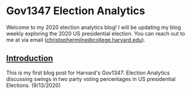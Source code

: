 # Gov1347 Election Analytics
Welcome to my 2020 election analytics blog! I will be updating my blog weekly exploring the 2020 US presidential election. You can reach out to me at via email (christophermilne@college.harvard.edu).

## [Introduction](posts/Introduction.md)
This is my first blog post for Harvard's Gov1347: Election Analytics discussing swings in two party voting percentages in US presidential Elections. (9/13/2020)